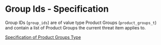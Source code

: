 # Group Ids - Specification

Group IDs (`group_ids`) are of value type Product Groups (`product_groups_t`) and contain a list of Product Groups the current threat item applies to.

[Specification of Product Groups Type](types/product_groups-spec.en.md)
